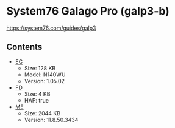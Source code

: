 # System76 Galago Pro (galp3-b)

https://system76.com/guides/galp3

## Contents

- [EC](./ec.rom)
  - Size: 128 KB
  - Model: N140WU
  - Version: 1.05.02
- [FD](./fd.rom)
  - Size: 4 KB
  - HAP: true
- [ME](./me.rom)
  - Size: 2044 KB
  - Version: 11.8.50.3434

